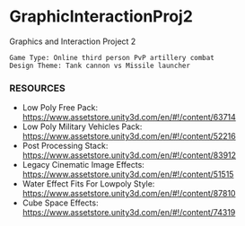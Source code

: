 # GraphicInteractionProj2 
Graphics and Interaction Project 2
```
Game Type: Online third person PvP artillery combat
Design Theme: Tank cannon vs Missile launcher
```

### RESOURCES

* Low Poly Free Pack: https://www.assetstore.unity3d.com/en/#!/content/63714
* Low Poly Military Vehicles Pack: https://www.assetstore.unity3d.com/en/#!/content/52216
* Post Processing Stack: https://www.assetstore.unity3d.com/en/#!/content/83912
* Legacy Cinematic Image Effects: https://www.assetstore.unity3d.com/en/#!/content/51515
* Water Effect Fits For Lowpoly Style: https://www.assetstore.unity3d.com/en/#!/content/87810
* Cube Space Effects: https://www.assetstore.unity3d.com/en/#!/content/74319
